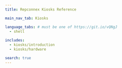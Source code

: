 ```yaml
---
title: Repconnex Kiosks Reference

main_nav_tab: Kiosks

language_tabs: # must be one of https://git.io/vQNgJ
  - shell  
  
includes:
  - kiosks/introduction
  - kiosks/hardware

search: true
---
```

